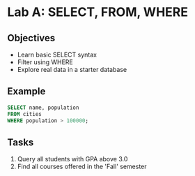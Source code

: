 # Lab A: SELECT, FROM, WHERE

## Objectives
- Learn basic SELECT syntax
- Filter using WHERE
- Explore real data in a starter database

## Example
```sql
SELECT name, population
FROM cities
WHERE population > 100000;
```

## Tasks
1. Query all students with GPA above 3.0
2. Find all courses offered in the 'Fall' semester
